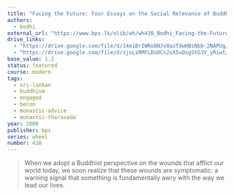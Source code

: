 ```yaml
---
title: "Facing the Future: Four Essays on the Social Relevance of Buddhism"
authors:
  - bodhi
external_url: "https://www.bps.lk/olib/wh/wh438_Bodhi_Facing-the-Future--Four-Essays.html"
drive_links:
  - "https://drive.google.com/file/d/14eiBrIWRo8NJv8azTdwHBsNbb-2NAPUg/view?usp=drivesdk"
  - "https://drive.google.com/file/d/1jsLsRMFLDoDCs2sX5uOsgStG3V_yRiwt/view?usp=drivesdk"
base_value: 1.2
status: featured
course: modern
tags:
  - sri-lankan
  - buddhism
  - engaged
  - becon
  - monastic-advice
  - monastic-theravada
year: 2000
publisher: bps
series: wheel
number: 438
---
```


> When we adopt a Buddhist perspective on the wounds that afflict our world today, we soon realize that these wounds are symptomatic: a warning signal that something is fundamentally awry with the way we lead our lives.
